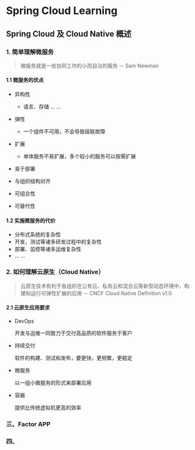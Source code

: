 # Spring Cloud Learning

## Spring Cloud 及 Cloud Native 概述

### 1. 简单理解微服务

> 微服务就是一些协同工作的小而自治的服务 -- Sam Newman

#### 1.1 微服务的优点

- 异构性
  - 语言、存储 ... ...
- 弹性
  - 一个组件不可用，不会导致级联故障
- 扩展
  - 单体服务不易扩展，多个较小的服务可以按需扩展

- 易于部署
- 与组织结构对齐
- 可组合性
- 可替代性

#### 1.2 实施微服务的代价

- 分布式系统的复杂性
- 开发，测试等诸多研发过程中的复杂性
- 部署、监控等诸多运维复杂性
- ... ...

### 2. 如何理解云原生（Cloud Native）

> 云原生技术有利于各组织在公有云、私有云和混合云等新型动态环境中，构建和运行可弹性扩展的应用 -- CNCF Cloud Native Definition v1.0

#### 2.1 云原生应用要求

- DevOps

  开发与运维一同致力于交付高品质的软件服务于客户

- 持续交付

  软件的构建、测试和发布，要更快，更频繁，更稳定

- 微服务

  以一组小微服务的形式来部署应用

- 容器

  提供比传统虚拟机更高的效率

### 三、Factor APP

### 四、